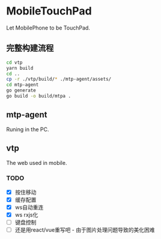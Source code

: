 # MobileTouchPad

Let MobilePhone to be TouchPad.

## 完整构建流程

```bash
cd vtp
yarn build
cd ..
cp -r ./vtp/build/* ./mtp-agent/assets/
cd mtp-agent
go generate
go build -o build/mtpa .
```

## mtp-agent

Runing in the PC.

## vtp

The web used in mobile.

### TODO

+ [x] 按住移动
+ [x] 缓存配置
+ [x] ws自动重连
+ [x] ws rxjs化
+ [ ] 键盘控制
+ [ ] 还是用react/vue重写吧 - 由于图片处理问题导致的美化困难
